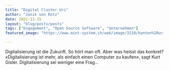 ```yaml
---
title: "Digital Cluster Uri"
author: "Janik von Rotz"
date: 2021-11-15
layout: "blog/posts/posts"
tags: ["Engagement", "Open Source Software", "Unternehmen"]
featured_image: "https://www.mint-system.ch/web/image/3210/kanton%20uri.jpg"

---
```


Digitalisierung ist die Zukunft. So hört man oft. Aber was heisst das konkret? «Digitalisierung ist mehr, als einfach einen Computer zu kaufen», sagt Kurt Gisler. Digitalisierung sei weniger eine Frag...


